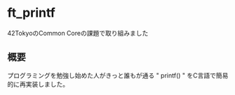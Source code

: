 # ft_printf

42TokyoのCommon Coreの課題で取り組みました

## 概要

プログラミングを勉強し始めた人がきっと誰もが通る " printf() " をC言語で簡易的に再実装しました。
